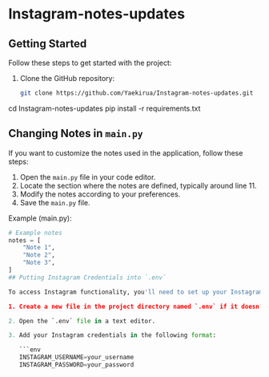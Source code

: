 # Instagram-notes-updates
## Getting Started

Follow these steps to get started with the project:

1. Clone the GitHub repository:

   ```bash
   git clone https://github.com/Yaekirua/Instagram-notes-updates.git
cd Instagram-notes-updates
pip install -r requirements.txt

## Changing Notes in `main.py`

If you want to customize the notes used in the application, follow these steps:

1. Open the `main.py` file in your code editor.
2. Locate the section where the notes are defined, typically around line 11.
3. Modify the notes according to your preferences.
4. Save the `main.py` file.

Example (main.py):

```python
# Example notes
notes = [
    "Note 1",
    "Note 2",
    "Note 3",
]
## Putting Instagram Credentials into `.env`

To access Instagram functionality, you'll need to set up your Instagram credentials in a `.env` file. Follow these steps:

1. Create a new file in the project directory named `.env` if it doesn't already exist.

2. Open the `.env` file in a text editor.

3. Add your Instagram credentials in the following format:

   ```env
   INSTAGRAM_USERNAME=your_username
   INSTAGRAM_PASSWORD=your_password
